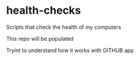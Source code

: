# health-checks
Scripts that check the health of my computers

This repo will be populated

Tryint to understand how it works with GITHUB app
